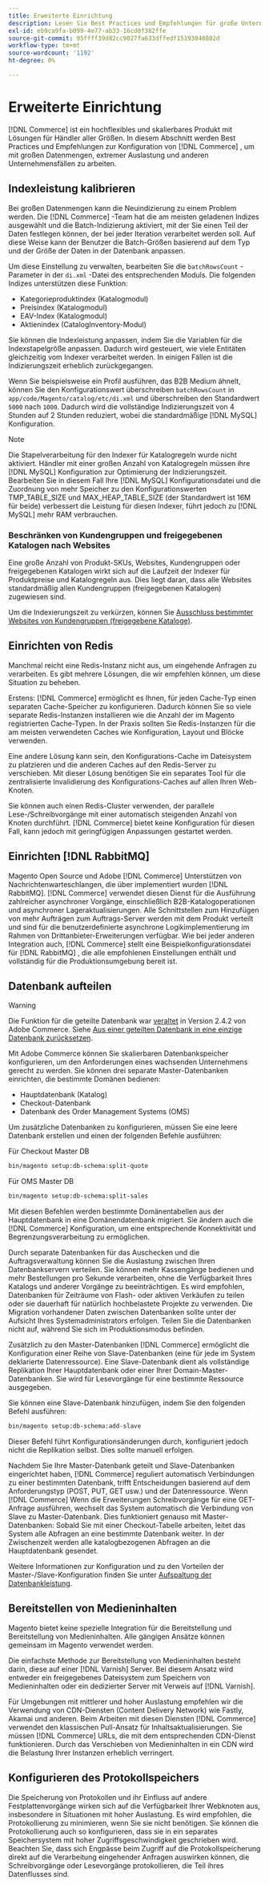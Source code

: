 ```yaml
---
title: Erweiterte Einrichtung
description: Lesen Sie Best Practices und Empfehlungen für große Unternehmenssysteme, die für die Verarbeitung großer Datenmengen entwickelt wurden.
exl-id: eb9ca9fa-b099-4e77-ab33-16cd0f382ffe
source-git-commit: 95ffff39d82cc9027fa633dffedf15193040802d
workflow-type: tm+mt
source-wordcount: '1192'
ht-degree: 0%

---
```


# Erweiterte Einrichtung

[!DNL Commerce] ist ein hochflexibles und skalierbares Produkt mit Lösungen für Händler aller Größen. In diesem Abschnitt werden Best Practices und Empfehlungen zur Konfiguration von [!DNL Commerce] , um mit großen Datenmengen, extremer Auslastung und anderen Unternehmensfällen zu arbeiten.

## Indexleistung kalibrieren

Bei großen Datenmengen kann die Neuindizierung zu einem Problem werden. Die [!DNL Commerce] -Team hat die am meisten geladenen Indizes ausgewählt und die Batch-Indizierung aktiviert, mit der Sie einen Teil der Daten festlegen können, der bei jeder Iteration verarbeitet werden soll. Auf diese Weise kann der Benutzer die Batch-Größen basierend auf dem Typ und der Größe der Daten in der Datenbank anpassen.

Um diese Einstellung zu verwalten, bearbeiten Sie die `batchRowsCount` -Parameter in der `di.xml` -Datei des entsprechenden Moduls. Die folgenden Indizes unterstützen diese Funktion:

* Kategorieproduktindex (Katalogmodul)
* Preisindex (Katalogmodul)
* EAV-Index (Katalogmodul)
* Aktienindex (CatalogInventory-Modul)

Sie können die Indexleistung anpassen, indem Sie die Variablen für die Indexstapelgröße anpassen. Dadurch wird gesteuert, wie viele Entitäten gleichzeitig vom Indexer verarbeitet werden. In einigen Fällen ist die Indizierungszeit erheblich zurückgegangen.

Wenn Sie beispielsweise ein Profil ausführen, das B2B Medium ähnelt, können Sie den Konfigurationswert überschreiben `batchRowsCount` in `app/code/Magento/catalog/etc/di.xml` und überschreiben den Standardwert `5000` nach `1000`. Dadurch wird die vollständige Indizierungszeit von 4 Stunden auf 2 Stunden reduziert, wobei die standardmäßige [!DNL MySQL] Konfiguration.

>[!NOTE]
>
>Die Stapelverarbeitung für den Indexer für Katalogregeln wurde nicht aktiviert. Händler mit einer großen Anzahl von Katalogregeln müssen ihre [!DNL MySQL] Konfiguration zur Optimierung der Indizierungszeit. Bearbeiten Sie in diesem Fall Ihre [!DNL MySQL] Konfigurationsdatei und die Zuordnung von mehr Speicher zu den Konfigurationswerten TMP_TABLE_SIZE und MAX_HEAP_TABLE_SIZE (der Standardwert ist 16M für beide) verbessert die Leistung für diesen Indexer, führt jedoch zu [!DNL MySQL] mehr RAM verbrauchen.

### Beschränken von Kundengruppen und freigegebenen Katalogen nach Websites

Eine große Anzahl von Produkt-SKUs, Websites, Kundengruppen oder freigegebenen Katalogen wirkt sich auf die Laufzeit der Indexer für Produktpreise und Katalogregeln aus. Dies liegt daran, dass alle Websites standardmäßig allen Kundengruppen (freigegebenen Katalogen) zugewiesen sind.

Um die Indexierungszeit zu verkürzen, können Sie [Ausschluss bestimmter Websites von Kundengruppen (freigegebene Kataloge)](https://developer.adobe.com/commerce/php/development/components/indexing/optimization/#customer-group-limitations-by-websites).

## Einrichten von Redis

Manchmal reicht eine Redis-Instanz nicht aus, um eingehende Anfragen zu verarbeiten. Es gibt mehrere Lösungen, die wir empfehlen können, um diese Situation zu beheben.

Erstens: [!DNL Commerce] ermöglicht es Ihnen, für jeden Cache-Typ einen separaten Cache-Speicher zu konfigurieren. Dadurch können Sie so viele separate Redis-Instanzen installieren wie die Anzahl der im Magento registrierten Cache-Typen. In der Praxis sollten Sie Redis-Instanzen für die am meisten verwendeten Caches wie Konfiguration, Layout und Blöcke verwenden.

Eine andere Lösung kann sein, den Konfigurations-Cache im Dateisystem zu platzieren und die anderen Caches auf den Redis-Server zu verschieben. Mit dieser Lösung benötigen Sie ein separates Tool für die zentralisierte Invalidierung des Konfigurations-Caches auf allen Ihren Web-Knoten.

Sie können auch einen Redis-Cluster verwenden, der parallele Lese-/Schreibvorgänge mit einer automatisch steigenden Anzahl von Knoten durchführt. [!DNL Commerce] bietet keine Konfiguration für diesen Fall, kann jedoch mit geringfügigen Anpassungen gestartet werden.

## Einrichten [!DNL RabbitMQ]

Magento Open Source und Adobe [!DNL Commerce] Unterstützen von Nachrichtenwarteschlangen, die über implementiert wurden [!DNL RabbitMQ]. [!DNL Commerce] verwendet diesen Dienst für die Ausführung zahlreicher asynchroner Vorgänge, einschließlich B2B-Katalogoperationen und asynchroner Lageraktualisierungen. Alle Schnittstellen zum Hinzufügen von mehr Aufträgen zum Auftrags-Server werden mit dem Produkt verteilt und sind für die benutzerdefinierte asynchrone Logikimplementierung im Rahmen von Drittanbieter-Erweiterungen verfügbar. Wie bei jeder anderen Integration auch, [!DNL Commerce] stellt eine Beispielkonfigurationsdatei für [!DNL RabbitMQ] , die alle empfohlenen Einstellungen enthält und vollständig für die Produktionsumgebung bereit ist.

## Datenbank aufteilen

>[!WARNING]
>
>Die Funktion für die geteilte Datenbank war [veraltet](https://community.magento.com/t5/Magento-DevBlog/Deprecation-of-Split-Database-in-Magento-Commerce/ba-p/465187) in Version 2.4.2 von Adobe Commerce. Siehe [Aus einer geteilten Datenbank in eine einzige Datenbank zurücksetzen](../configuration/storage/revert-split-database.md).

Mit Adobe Commerce können Sie skalierbaren Datenbankspeicher konfigurieren, um den Anforderungen eines wachsenden Unternehmens gerecht zu werden. Sie können drei separate Master-Datenbanken einrichten, die bestimmte Domänen bedienen:

* Hauptdatenbank (Katalog)
* Checkout-Datenbank
* Datenbank des Order Management Systems (OMS)

Um zusätzliche Datenbanken zu konfigurieren, müssen Sie eine leere Datenbank erstellen und einen der folgenden Befehle ausführen:

Für Checkout Master DB

```bash
bin/magento setup:db-schema:split-quote
```

Für OMS Master DB

```bash
bin/magento setup:db-schema:split-sales
```

Mit diesen Befehlen werden bestimmte Domänentabellen aus der Hauptdatenbank in eine Domänendatenbank migriert. Sie ändern auch die [!DNL Commerce] Konfiguration, um eine entsprechende Konnektivität und Begrenzungsverarbeitung zu ermöglichen.

Durch separate Datenbanken für das Auschecken und die Auftragsverwaltung können Sie die Auslastung zwischen Ihren Datenbankservern verteilen. Sie können mehr Kassengänge bedienen und mehr Bestellungen pro Sekunde verarbeiten, ohne die Verfügbarkeit Ihres Katalogs und anderer Vorgänge zu beeinträchtigen. Es wird empfohlen, Datenbanken für Zeiträume von Flash- oder aktiven Verkäufen zu teilen oder sie dauerhaft für natürlich hochbelastete Projekte zu verwenden. Die Migration vorhandener Daten zwischen Datenbanken sollte unter der Aufsicht Ihres Systemadministrators erfolgen.  Teilen Sie die Datenbanken nicht auf, während Sie sich im Produktionsmodus befinden.

Zusätzlich zu den Master-Datenbanken [!DNL Commerce] ermöglicht die Konfiguration einer Reihe von Slave-Datenbanken (eine für jede im System deklarierte Datenressource). Eine Slave-Datenbank dient als vollständige Replikation Ihrer Hauptdatenbank oder einer Ihrer Domain-Master-Datenbanken. Sie wird für Lesevorgänge für eine bestimmte Ressource ausgegeben.

Sie können eine Slave-Datenbank hinzufügen, indem Sie den folgenden Befehl ausführen:

```bash
bin/magento setup:db-schema:add-slave
```

Dieser Befehl führt Konfigurationsänderungen durch, konfiguriert jedoch nicht die Replikation selbst. Dies sollte manuell erfolgen.

Nachdem Sie Ihre Master-Datenbank geteilt und Slave-Datenbanken eingerichtet haben, [!DNL Commerce] reguliert automatisch Verbindungen zu einer bestimmten Datenbank, trifft Entscheidungen basierend auf dem Anforderungstyp (POST, PUT, GET usw.) und der Datenressource. Wenn [!DNL Commerce] Wenn die Erweiterungen Schreibvorgänge für eine GET-Anfrage ausführen, wechselt das System automatisch die Verbindung von Slave zu Master-Datenbank. Dies funktioniert genauso mit Master-Datenbanken: Sobald Sie mit einer Checkout-Tabelle arbeiten, leitet das System alle Abfragen an eine bestimmte Datenbank weiter. In der Zwischenzeit werden alle katalogbezogenen Abfragen an die Hauptdatenbank gesendet.

Weitere Informationen zur Konfiguration und zu den Vorteilen der Master-/Slave-Konfiguration finden Sie unter
[Aufspaltung der Datenbankleistung](../configuration/storage/multi-master.md).

## Bereitstellen von Medieninhalten

Magento bietet keine spezielle Integration für die Bereitstellung und Bereitstellung von Medieninhalten. Alle gängigen Ansätze können gemeinsam im Magento verwendet werden.

Die einfachste Methode zur Bereitstellung von Medieninhalten besteht darin, diese auf einer [!DNL Varnish] Server. Bei diesem Ansatz wird entweder ein freigegebenes Dateisystem zum Speichern von Medieninhalten oder ein dedizierter Server mit Verweis auf [!DNL Varnish].

Für Umgebungen mit mittlerer und hoher Auslastung empfehlen wir die Verwendung von CDN-Diensten (Content Delivery Network) wie Fastly, Akamai und anderen. Beim Arbeiten mit diesen Diensten [!DNL Commerce] verwendet den klassischen Pull-Ansatz für Inhaltsaktualisierungen. Sie müssen [!DNL Commerce] URLs, die mit dem entsprechenden CDN-Dienst funktionieren. Durch das Verschieben von Medieninhalten in ein CDN wird die Belastung Ihrer Instanzen erheblich verringert.

## Konfigurieren des Protokollspeichers

Die Speicherung von Protokollen und ihr Einfluss auf andere Festplattenvorgänge wirken sich auf die Verfügbarkeit Ihrer Webknoten aus, insbesondere in Situationen mit hoher Auslastung. Es wird empfohlen, die Protokollierung zu minimieren, wenn Sie sie nicht benötigen. Sie können die Protokollierung auch so konfigurieren, dass sie in ein separates Speichersystem mit hoher Zugriffsgeschwindigkeit geschrieben wird. Beachten Sie, dass sich Engpässe beim Zugriff auf die Protokollspeicherung direkt auf die Verarbeitung eingehender Anfragen auswirken können, die Schreibvorgänge oder Lesevorgänge protokollieren, die Teil ihres Datenflusses sind.
